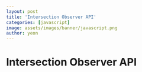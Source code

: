 ```yaml
---
layout: post
title: 'Intersection Observer API'
categories: [javascript]
image: assets/images/banner/javascript.png
author: yeon
---
```


# Intersection Observer API


<br><br><br>
